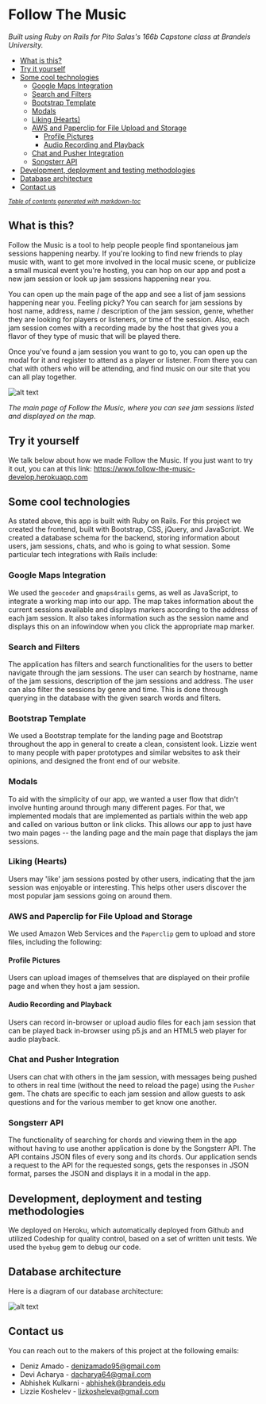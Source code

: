 # Follow The Music
*Built using Ruby on Rails for Pito Salas's 166b Capstone class at Brandeis University.*  

  * [What is this?](#what-is-this-)
  * [Try it yourself](#try-it-yourself)
  * [Some cool technologies](#some-cool-technologies)
    + [Google Maps Integration](#google-maps-integration)
    + [Search and Filters](#search-and-filters)
    + [Bootstrap Template](#bootstrap-template)
    + [Modals](#modals)
    + [Liking (Hearts)](#liking--hearts-)
    + [AWS and Paperclip for File Upload and Storage](#aws-and-paperclip-for-file-upload-and-storage)
      - [Profile Pictures](#profile-pictures)
      - [Audio Recording and Playback](#audio-recording-and-playback)
    + [Chat and Pusher Integration](#chat-and-pusher-integration)
    + [Songsterr API](#songsterr-api)
  * [Development, deployment and testing methodologies](#development--deployment-and-testing-methodologies)
  * [Database architecture](#database-architecture)
  * [Contact us](#contact-us)

<small><i><a href='http://ecotrust-canada.github.io/markdown-toc/'>Table of contents generated with markdown-toc</a></i></small>


## What is this?
Follow the Music is a tool to help people people find spontaneious jam sessions happening nearby. If you're looking to find new friends to play music with, want to get more involved in the local music scene, or publicize a small musical event you're hosting, you can hop on our app and post a new jam session or look up jam sessions happening near you.

You can open up the main page of the app and see a list of jam sessions happening near you. Feeling picky? You can search for jam sessions by host name, address, name / description of the jam session, genre, whether they are looking for players or listeners, or time of the session. Also, each jam session comes with a recording made by the host that gives you a flavor of they type of music that will be played there. 

Once you've found a jam session you want to go to, you can open up the modal for it and register to attend as a player or listener. From there you can chat with others who will be attending, and find music on our site that you can all play together. 

![alt text](https://i.imgur.com/Q3YxGw5l.png)

*The main page of Follow the Music, where you can see jam sessions listed and displayed on the map.*

## Try it yourself

We talk below about how we made Follow the Music. If you just want to try it out, you can at this link: <https://www.follow-the-music-develop.herokuapp.com>

## Some cool technologies
As stated above, this app is built with Ruby on Rails. For this project we created the frontend, built with Bootstrap, CSS, jQuery, and JavaScript. We created a database schema for the backend, storing information about users, jam sessions, chats, and who is going to what session. Some particular tech integrations with Rails include: 

### Google Maps Integration
We used the `geocoder` and `gmaps4rails` gems, as well as JavaScript, to integrate a working map into our app. The map takes information about the current sessions available and displays markers according to the address of each jam session. It also takes information such as the session name and displays this on an infowindow when you click the appropriate map marker. 

### Search and Filters
The application has filters and search functionalities for the users to better navigate through the jam sessions. The user can search by hostname, name of the jam sessions, description of the jam sessions and address. The user can also filter the sessions by genre and time. This is done through querying in the database with the given search words and filters. 

### Bootstrap Template 
We used a Bootstrap template for the landing page and Bootstrap throughout the app in general to create a clean, consistent look. Lizzie went to many people with paper prototypes and similar websites to ask their opinions, and designed the front end of our website. 

### Modals
To aid with the simplicity of our app, we wanted a user flow that didn't involve hunting around through many different pages. For that, we implemented modals that are implemented as partials within the web app and called on various button or link clicks. This allows our app to just have two main pages -- the landing page and the main page that displays the jam sessions. 

### Liking (Hearts)
Users may 'like' jam sessions posted by other users, indicating that the jam session was enjoyable or interesting. This helps other users discover the most popular jam sessions going on around them. 


### AWS and Paperclip for File Upload and Storage  
We used Amazon Web Services and the `Paperclip` gem to upload and store files, including the following: 

#### Profile Pictures 
Users can upload images of themselves that are displayed on their profile page and when they host a jam session. 

#### Audio Recording and Playback
Users can record in-browser or upload audio files for each jam session that can be played back in-browser using p5.js and an HTML5 web player for audio playback. 

### Chat and Pusher Integration
Users can chat with others in the jam session, with messages being pushed to others in real time (without the need to reload the page) using the `Pusher` gem. The chats are specific to each jam session and allow guests to ask questions and for the various member to get know one another.

### Songsterr API 
The functionality of searching for chords and viewing them in the app without having to use another application is done by the Songsterr API. The API contains JSON files of every song and its chords. Our application sends a request to the API for the requested songs, gets the responses in JSON format, parses the JSON and displays it in a modal in the app.

## Development, deployment and testing methodologies
We deployed on Heroku, which automatically deployed from Github and utilized Codeship for quality control, based on a set of written unit tests. We used the `byebug` gem to debug our code.

## Database architecture
Here is a diagram of our database architecture: 

![alt text](https://i.imgur.com/zws6MRIl.png)

## Contact us 
You can reach out to the makers of this project at the following emails: 
* Deniz Amado - <denizamado95@gmail.com>
* Devi Acharya - <dacharya64@gmail.com>
* Abhishek Kulkarni - <abhishek@brandeis.edu>
* Lizzie Koshelev - <lizkosheleva@gmail.com>
